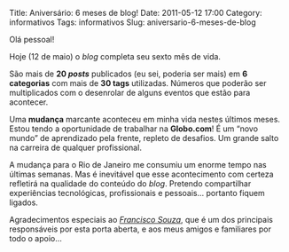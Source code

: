 Title: Aniversário: 6 meses de blog!
Date: 2011-05-12 17:00
Category: informativos
Tags: informativos
Slug: aniversario-6-meses-de-blog


Olá pessoal!

Hoje (12 de maio) o *blog* completa seu sexto mês de vida.

São mais  de **20 _posts_** publicados (eu sei, poderia ser mais) em
**6 categorias** com mais de **30 tags** utilizadas. Números que poderão ser
multiplicados com o desenrolar de alguns eventos que estão para acontecer.

Uma **mudança** marcante aconteceu em minha vida nestes últimos meses.
Estou tendo a oportunidade de trabalhar na **Globo.com**! É um “novo mundo” de
aprendizado pela frente, repleto de desafios. Um grande salto na carreira de
qualquer profissional.

<!-- PELICAN_END_SUMMARY -->

A mudança para o Rio de Janeiro me consumiu um enorme tempo nas últimas semanas.
Mas é inevitável que esse acontecimento com certeza refletirá na qualidade do
conteúdo do *blog*. Pretendo compartilhar experiências tecnológicas,
profissionais e pessoais… portanto fiquem ligados.

Agradecimentos especiais ao [*Francisco Souza*][francisco], que é um dos
principais responsáveis por esta porta aberta, e aos meus amigos e familiares
por todo o apoio…

  [francisco]: http://twitter.com/#!/franciscosouza
    "Twitter do amigo Francisco"
